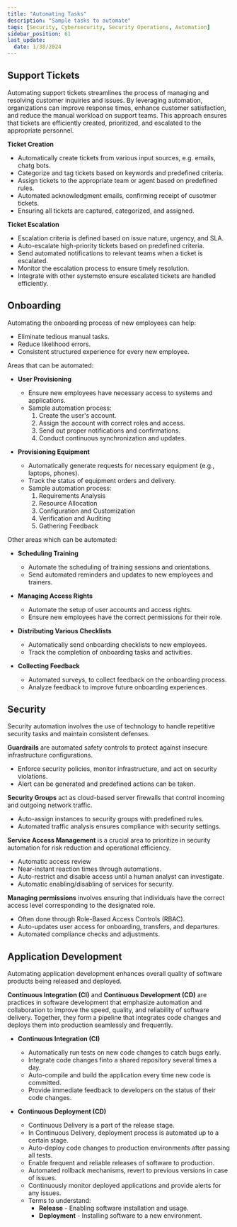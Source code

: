 ```yaml
---
title: "Automating Tasks"
description: "Sample tasks to automate"
tags: [Security, Cybersecurity, Security Operations, Automation]
sidebar_position: 61
last_update:
  date: 1/30/2024
---
```



## Support Tickets

Automating support tickets streamlines the process of managing and resolving customer inquiries and issues. By leveraging automation, organizations can improve response times, enhance customer satisfaction, and reduce the manual workload on support teams. This approach ensures that tickets are efficiently created, prioritized, and escalated to the appropriate personnel.

**Ticket Creation**

- Automatically create tickets from various input sources, e.g. emails, chatg bots.
- Categorize and tag tickets based on keywords and predefined criteria.
- Assign tickets to the appropriate team or agent based on predefined rules.
- Automated acknowledgment emails, confirming receipt of cusotmer tickets.
- Ensuring all tickets are captured, categorized, and assigned.

**Ticket Escalation**

- Escalation criteria is defined based on issue nature, urgency, and SLA.
- Auto-escalate high-priority tickets based on predefined criteria.
- Send automated notifications to relevant teams when a ticket is escalated.
- Monitor the escalation process to ensure timely resolution.
- Integrate with other systemsto ensure escalated tickets are handled efficiently.

## Onboarding 

Automating the onboarding process of new employees can help:

- Eliminate tedious manual tasks. 
- Reduce likelihood errors. 
- Consistent structured experience for every new employee.

Areas that can be automated:

- **User Provisioning**
  - Ensure new employees have necessary access to systems and applications. 
  - Sample automation process:
    1. Create the user's account.
    2. Assign the account with correct roles and access.
    3. Send out proper notifications and confirmations.
    4. Conduct continuous synchronization and updates.

- **Provisioning Equipment**
  - Automatically generate requests for necessary equipment (e.g., laptops, phones).
  - Track the status of equipment orders and delivery.
  - Sample automation process:
    1. Requirements Analysis 
    2. Resource Allocation 
    3. Configuration and Customization 
    4. Verification and Auditing
    5. Gathering Feedback

Other areas which can be automated:

- **Scheduling Training**
  - Automate the scheduling of training sessions and orientations.
  - Send automated reminders and updates to new employees and trainers.

- **Managing Access Rights**
  - Automate the setup of user accounts and access rights.
  - Ensure new employees have the correct permissions for their role.

- **Distributing Various Checklists**
  - Automatically send onboarding checklists to new employees.
  - Track the completion of onboarding tasks and activities.

- **Collecting Feedback**
  - Automated surveys, to collect feedback on the onboarding process.
  - Analyze feedback to improve future onboarding experiences.

## Security 

Security automation involves the use of technology to handle repetitive security tasks and maintain consistent defenses.

**Guardrails** are automated safety controls to protect against insecure infrastructure configurations.

- Enforce security policies, monitor infrastructure, and act on security violations.
- Alert can be generated and predefined actions can be taken.

**Security Groups** act as cloud-based server firewalls that control incoming and outgoing network traffic.

- Auto-assign instances to security groups with predefined rules.
- Automated traffic analysis ensures compliance with security settings.

**Service Access Management** is a crucial area to prioritize in security automation for risk reduction and operational efficiency.

- Automatic access review 
- Near-instant reaction times through automations. 
- Auto-restrict and disable access until a human analyst can investigate.
- Automatic enabling/disabling of services for security.

**Managing permissions** involves ensuring that individuals  have the correct access level corresponding to the designated role.

- Often done through Role-Based Access Controls (RBAC). 
- Auto-updates user access for onboarding, transfers, and departures.
- Automated compliance checks and adjustments.

## Application Development

Automating application development enhances overall quality of software products being released and deployed. 

**Continuous Integration (CI)** and **Continuous Development (CD)** are practices in software development that emphasize automation and collaboration to improve the speed, quality, and reliability of software delivery. Together, they form a pipeline that integrates code changes and deploys them into production seamlessly and frequently.

- **Continuous Integration (CI)**

    - Automatically run tests on new code changes to catch bugs early.
    - Integrate code changes finto a shared repository several times a day.
    - Auto-compile and build the application every time new code is committed.
    - Provide immediate feedback to developers on the status of their code changes.

- **Continuous Deployment (CD)**

    - Continuous Delivery is a part of the release stage. 
    - In Continuous Delivery, deployment process is automated up to a certain stage.
    - Auto-deploy code changes to production environments after passing all tests.
    - Enable frequent and reliable releases of software to production.
    - Automated rollback mechanisms, revert to previous versions in case of issues.
    - Continuously monitor deployed applications and provide alerts for any issues.
    - Terms to understand:
        - **Release** - Enabling software installation and usage. 
        - **Deployment** - Installing software to a new environment.
